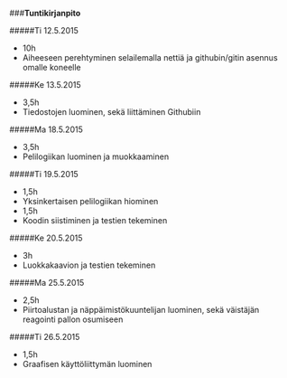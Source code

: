 ###**Tuntikirjanpito**

#####Ti 12.5.2015
* 10h
* Aiheeseen perehtyminen selailemalla nettiä ja githubin/gitin asennus omalle koneelle

#####Ke 13.5.2015
* 3,5h
* Tiedostojen luominen, sekä liittäminen Githubiin


#####Ma 18.5.2015
* 3,5h
* Pelilogiikan luominen ja muokkaaminen


#####Ti 19.5.2015
* 1,5h
* Yksinkertaisen pelilogiikan hiominen
* 1,5h
* Koodin siistiminen ja testien tekeminen

#####Ke 20.5.2015
* 3h
* Luokkakaavion ja testien tekeminen

#####Ma 25.5.2015
* 2,5h
* Piirtoalustan ja näppäimistökuuntelijan luominen, sekä väistäjän reagointi pallon osumiseen

#####Ti 26.5.2015
* 1,5h
* Graafisen käyttöliittymän luominen